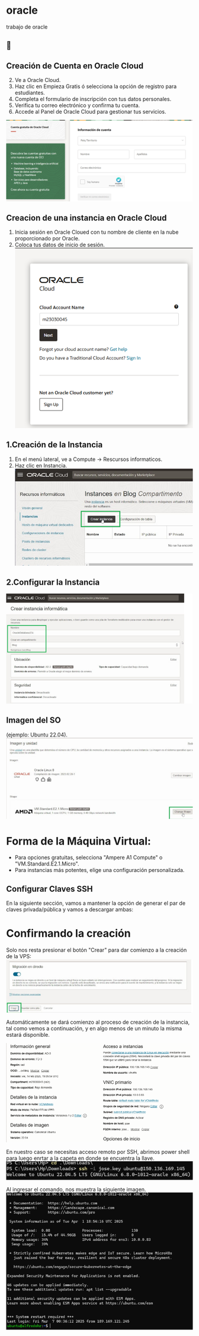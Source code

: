# oracle
trabajo de oracle

## 🚀

## Creación de Cuenta en Oracle Cloud
2. Ve a Oracle Cloud. 
3. Haz clic en Empieza Gratis ó selecciona la opción de registro para estudiantes.
4. Completa el formulario de inscripción con tus datos personales.
5. Verifica tu correo electrónico y confirma tu cuenta.
6. Accede al Panel de Oracle Cloud para gestionar tus servicios.

![screen](https://github.com/JAlfredo420/Sistemas-Telem-ticos/blob/e894733406414ed0b886e38baaa08b5d65f75c11/Oracle/Ima/creatorin.png)
## Creacion de una instancia en Oracle Cloud
1. Inicia sesión en Oracle Cloued con tu nombre de cliente en la nube proporcionado por Oracle.
2. Coloca tus datos de inicio de sesión.
![screen](Oracle/Ima/sesion.png)

## 1.Creación de la Instancia
1. En el menú lateral, ve a Compute → Rescursos informaticos.
2. Haz clic en Instancia.
![screen](Oracle/Ima/image-1.png)



## 2.Configurar la Instancia
![screen](Oracle/Ima/configinst.png)
## Imagen del SO 
(ejemplo: Ubuntu 22.04).
![screen](Oracle/Ima/so.png)

# Forma de la Máquina Virtual:
* Para opciones gratuitas, selecciona "Ampere A1 Compute" o "VM.Standard.E2.1.Micro".
* Para instancias más potentes, elige una configuración personalizada.

## Configurar Claves SSH
En la siguiente sección, vamos a mantener la opción de generar el par de claves privada/pública y vamos a descargar ambas:

# Confirmando la creación
Solo nos resta presionar el botón "Crear" para dar comienzo a la creación de la VPS:
![screen](Oracle/Ima/crear.png)

Automáticamente se dará comienzo al proceso de creación de la instancia, tal como vemos a continuación, y en algo menos de un minuto la misma estará disponible.

![screen](Oracle/Ima/instancia.png)

En nuestro caso se necesitas acceso remoto por SSH, abrimos power shell para luego enrtar a la capeta en donde se encuentra la llave.![screen](Oracle/Ima/ssh.png)

Al ingresar el comando, nos muestra la siguiente imagen. ![screen](Oracle/Ima/sesion_ssh.png)
